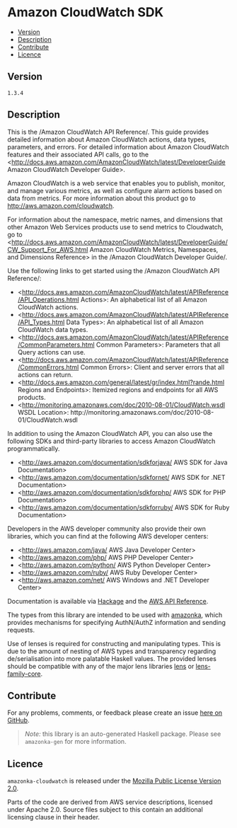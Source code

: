 # Amazon CloudWatch SDK

* [Version](#version)
* [Description](#description)
* [Contribute](#contribute)
* [Licence](#licence)


## Version

`1.3.4`


## Description

This is the /Amazon CloudWatch API Reference/. This guide provides
detailed information about Amazon CloudWatch actions, data types,
parameters, and errors. For detailed information about Amazon CloudWatch
features and their associated API calls, go to the
<http://docs.aws.amazon.com/AmazonCloudWatch/latest/DeveloperGuide Amazon CloudWatch Developer Guide>.

Amazon CloudWatch is a web service that enables you to publish, monitor,
and manage various metrics, as well as configure alarm actions based on
data from metrics. For more information about this product go to
<http://aws.amazon.com/cloudwatch>.

For information about the namespace, metric names, and dimensions that
other Amazon Web Services products use to send metrics to Cloudwatch, go
to
<http://docs.aws.amazon.com/AmazonCloudWatch/latest/DeveloperGuide/CW_Support_For_AWS.html Amazon CloudWatch Metrics, Namespaces, and Dimensions Reference>
in the /Amazon CloudWatch Developer Guide/.

Use the following links to get started using the /Amazon CloudWatch API
Reference/:

-   <http://docs.aws.amazon.com/AmazonCloudWatch/latest/APIReference/API_Operations.html Actions>:
    An alphabetical list of all Amazon CloudWatch actions.
-   <http://docs.aws.amazon.com/AmazonCloudWatch/latest/APIReference/API_Types.html Data Types>:
    An alphabetical list of all Amazon CloudWatch data types.
-   <http://docs.aws.amazon.com/AmazonCloudWatch/latest/APIReference/CommonParameters.html Common Parameters>:
    Parameters that all Query actions can use.
-   <http://docs.aws.amazon.com/AmazonCloudWatch/latest/APIReference/CommonErrors.html Common Errors>:
    Client and server errors that all actions can return.
-   <http://docs.aws.amazon.com/general/latest/gr/index.html?rande.html Regions and Endpoints>:
    Itemized regions and endpoints for all AWS products.
-   <http://monitoring.amazonaws.com/doc/2010-08-01/CloudWatch.wsdl WSDL Location>:
    http:\/\/monitoring.amazonaws.com\/doc\/2010-08-01\/CloudWatch.wsdl

In addition to using the Amazon CloudWatch API, you can also use the
following SDKs and third-party libraries to access Amazon CloudWatch
programmatically.

-   <http://aws.amazon.com/documentation/sdkforjava/ AWS SDK for Java Documentation>
-   <http://aws.amazon.com/documentation/sdkfornet/ AWS SDK for .NET Documentation>
-   <http://aws.amazon.com/documentation/sdkforphp/ AWS SDK for PHP Documentation>
-   <http://aws.amazon.com/documentation/sdkforruby/ AWS SDK for Ruby Documentation>

Developers in the AWS developer community also provide their own
libraries, which you can find at the following AWS developer centers:

-   <http://aws.amazon.com/java/ AWS Java Developer Center>
-   <http://aws.amazon.com/php/ AWS PHP Developer Center>
-   <http://aws.amazon.com/python/ AWS Python Developer Center>
-   <http://aws.amazon.com/ruby/ AWS Ruby Developer Center>
-   <http://aws.amazon.com/net/ AWS Windows and .NET Developer Center>

Documentation is available via [Hackage](http://hackage.haskell.org/package/amazonka-cloudwatch)
and the [AWS API Reference](http://docs.aws.amazon.com/AmazonCloudWatch/latest/APIReference/Welcome.html).

The types from this library are intended to be used with [amazonka](http://hackage.haskell.org/package/amazonka),
which provides mechanisms for specifying AuthN/AuthZ information and sending requests.

Use of lenses is required for constructing and manipulating types.
This is due to the amount of nesting of AWS types and transparency regarding
de/serialisation into more palatable Haskell values.
The provided lenses should be compatible with any of the major lens libraries
[lens](http://hackage.haskell.org/package/lens) or [lens-family-core](http://hackage.haskell.org/package/lens-family-core).

## Contribute

For any problems, comments, or feedback please create an issue [here on GitHub](https://github.com/brendanhay/amazonka/issues).

> _Note:_ this library is an auto-generated Haskell package. Please see `amazonka-gen` for more information.


## Licence

`amazonka-cloudwatch` is released under the [Mozilla Public License Version 2.0](http://www.mozilla.org/MPL/).

Parts of the code are derived from AWS service descriptions, licensed under Apache 2.0.
Source files subject to this contain an additional licensing clause in their header.
